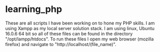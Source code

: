 # learning_php
These are all scripts I have been working on to hone my PHP skills. I am using Xampp as my local server solution stack.
I am using linux, Ubuntu 16.0.6 64 bit so all of these files can be found in the directory "/opt/lampp/htdocs".
To run these files I open my web browser (mozilla firefox) and navigate to "http://localhost/(file_name)".
